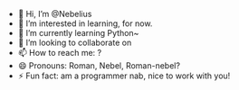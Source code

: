 - 👋 Hi, I’m @Nebelius
- 👀 I’m interested in learning, for now.
- 🌱 I’m currently learning Python~
- 💞️ I’m looking to collaborate on 
- 📫 How to reach me: ?
- 😄 Pronouns: Roman, Nebel, Roman-nebel?
- ⚡ Fun fact: am a programmer nab, nice to work with you!

<!---
Nebelius/Nebelius is a ✨ special ✨ repository because its `README.md` (this file) appears on your GitHub profile.
You can click the Preview link to take a look at your changes.
--->
